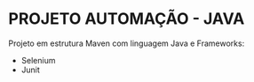 # PROJETO AUTOMAÇÃO - JAVA

Projeto em estrutura Maven com linguagem Java e Frameworks:
- Selenium
- Junit